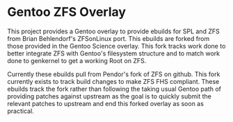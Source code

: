 Gentoo ZFS Overlay
==================

This project provides a Gentoo overlay to provide ebuilds for SPL and ZFS from Brian Behlendorf's ZFSonLinux port.  This ebuilds are forked from those provided in the Gentoo Science overlay.  This fork tracks work done to better integrate ZFS with Gentoo's filesystem structure and to match work done to genkernel to get a working Root on ZFS.

Currently these ebuilds pull from Pendor's fork of ZFS on github.  This fork currently exists to track build changes to make ZFS FHS compliant.  These ebuilds track the fork rather than following the taking usual Gentoo path of providing patches against upstream as the goal is to quickly submit the relevant patches to upstream and end this forked overlay as soon as practical.